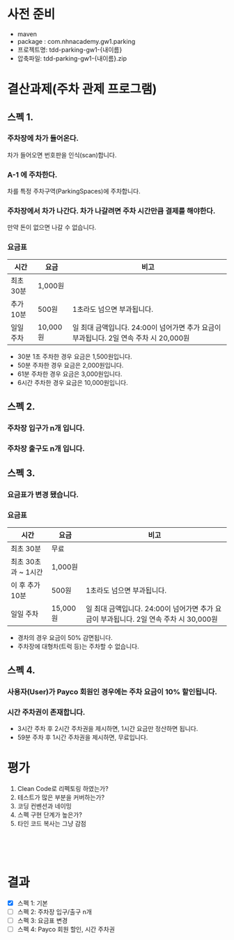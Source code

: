 # 사전 준비
- maven
- package : com.nhnacademy.gw1.parking
- 프로젝트명: tdd-parking-gw1-{내이름}
- 압축파일: tdd-parking-gw1-{내이름}.zip

# 결산과제(주차 관제 프로그램)
## 스펙 1.
### 주차장에 차가 들어온다.
차가 들어오면 번호판을 인식(scan)합니다.

### A-1 에 주차한다.
차를 특정 주차구역(ParkingSpaces)에 주차합니다.

### 주차장에서 차가 나간다. 차가 나갈려면 주차 시간만큼 결제를 해야한다.
만약 돈이 없으면 나갈 수 없습니다.

### 요금표

|시간|요금|비고|
|------|-------|--------|
|최초 30분|1,000원||	
|추가 10분|500원|1초라도 넘으면 부과됩니다.|
|일일 주차|10,000원|일 최대 금액입니다. 24:00이 넘어가면 추가 요금이 부과됩니다. 2일 연속 주차 시 20,000원|
- 30분 1초 주차한 경우 요금은 1,500원입니다.
- 50분 주차한 경우 요금은 2,000원입니다.
- 61분 주차한 경우 요금은 3,000원입니다.
- 6시간 주차한 경우 요금은 10,000원입니다.

## 스펙 2.
### 주차장 입구가 n개 입니다.
### 주차장 출구도 n개 입니다.

## 스펙 3.
### 요금표가 변경 됐습니다.
### 요금표

|시간|요금|비고|
|--|--|--|
|최초 30분|무료||
|최초 30초과 ~ 1시간|1,000원||
|이 후 추가 10분|500원|	1초라도 넘으면 부과됩니다.|
|일일 주차|15,000원|일 최대 금액입니다. 24:00이 넘어가면 추가 요금이 부과됩니다. 2일 연속 주차 시 30,000원
- 경차의 경우 요금이 50% 감면됩니다.
- 주차장에 대형차(트럭 등)는 주차할 수 없습니다.

## 스펙 4.
### 사용자(User)가 Payco 회원인 경우에는 주차 요금이 10% 할인됩니다.
### 시간 주차권이 존재합니다.
- 3시간 주차 후 2시간 주차권을 제시하면, 1시간 요금만 정산하면 됩니다.
- 59분 주차 후 1시간 주차권을 제시하면, 무료입니다.

# 평가
1. Clean Code로 리펙토링 하였는가?
2. 테스트가 많은 부분을 커버하는가?
3. 코딩 컨벤션과 네이밍
4. 스펙 구현 단계가 높은가?
5. 타인 코드 복사는 그냥 감점

<br/>
<br/>
<br/>

# 결과
- [X] 스펙 1: 기본
- [ ] 스펙 2: 주차장 입구/출구 n개
- [ ] 스펙 3: 요금표 변경
- [ ] 스펙 4: Payco 회원 할인, 시간 주차권
